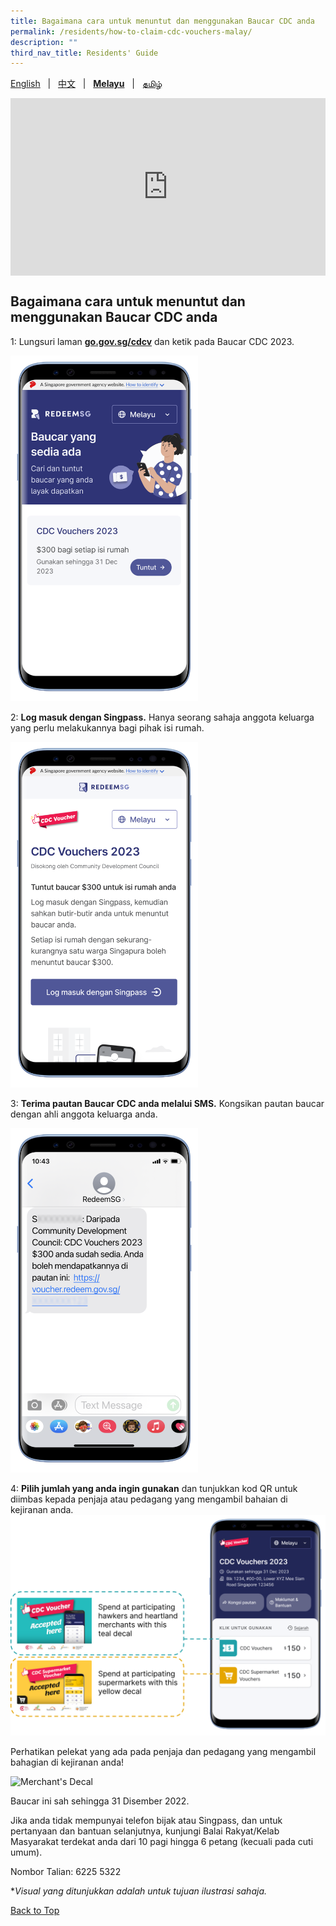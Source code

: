 ```yaml
---
title: Bagaimana cara untuk menuntut dan menggunakan Baucar CDC anda
permalink: /residents/how-to-claim-cdc-vouchers-malay/
description: ""
third_nav_title: Residents' Guide
---
```

<span id="cdcv_page_top"></span>

[English](how-to-claim-cdc-vouchers) &nbsp;&nbsp;&#124;&nbsp;&nbsp; [中文](how-to-claim-cdc-vouchers-chinese) &nbsp;&nbsp;&#124;&nbsp;&nbsp; **[Melayu](how-to-claim-cdc-vouchers-malay)** &nbsp;&nbsp;&#124;&nbsp;&nbsp; [தமிழ்](how-to-claim-cdc-vouchers-tamil)

<style>
a.bp-button {
	height: 6em !important;
	white-space:pre-line !important;
}
 .youtubecontainer {
    position: relative;
    width: 100%;
    height: 0;
    padding-bottom: 56.25%;
}
.youtubevideo {
    position: absolute;
    top: 0;
    left: 0;
    width: 100%;
    height: 100%;
}
</style>

<div class="youtubecontainer">
<iframe class="youtubevideo" src="https://www.youtube.com/embed/M2W2i6TGuCs" title="YouTube video player" frameborder="0" allow="accelerometer; autoplay; clipboard-write; encrypted-media; gyroscope; picture-in-picture" allowfullscreen></iframe>
</div>

## Bagaimana cara untuk menuntut dan menggunakan Baucar CDC anda

1: Lungsuri laman **[go.gov.sg/cdcv](https://go.gov.sg/cdcv)** dan ketik pada Baucar CDC 2023. 

<img src="/images/residents/Malay%20campaign%20listing%20(Mobile%20Mock).png" alt="Step 1" style="width:300px !important;" />


2: **Log masuk dengan Singpass.** Hanya seorang sahaja anggota keluarga yang perlu melakukannya bagi pihak isi rumah.

<img src="/images/residents/Malay%20campaign%20sign%20up%20(Mobile%20Mock).png" alt="Step 2" style="width:300px !important;" />

3: **Terima pautan Baucar CDC anda melalui SMS.** Kongsikan pautan baucar dengan ahli anggota keluarga anda.

<img src="/images/residents/Malay%20Voucher%20SMS%20(Mobile%20Mock).png" alt="Step 3" style="width:300px !important;" />

4: **Pilih jumlah yang anda ingin gunakan** dan tunjukkan kod QR untuk diimbas kepada penjaja atau pedagang yang mengambil bahaian di kejiranan anda. 
<img src="/images//residents/select%20vouchers%20malay.png" alt="Step 4" style="width:600px !important;" />


Perhatikan pelekat yang ada pada penjaja dan pedagang yang mengambil bahagian di kejiranan anda!

![Merchant's Decal](/images/merchants-decal-500.jpg)

Baucar ini sah sehingga 31 Disember 2022.

Jika anda tidak mempunyai telefon bijak atau Singpass, dan untuk pertanyaan dan bantuan selanjutnya, kunjungi Balai Rakyat/Kelab Masyarakat terdekat anda dari 10 pagi hingga 6 petang (kecuali pada cuti umum).

Nombor Talian: 6225 5322

&#42;<i>Visual yang ditunjukkan adalah untuk tujuan ilustrasi sahaja.</i>

[Back to Top](#cdcv_page_top)